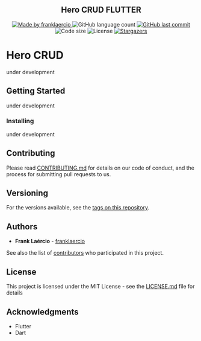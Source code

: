 <h2 align="center"> 
  Hero CRUD FLUTTER
</h1>

<p align="center">
  <a href="https://www.linkedin.com/in/frank-laercio/">
    <img alt="Made by franklaercio" src="https://img.shields.io/badge/Linkedin-Made%20by%20franklaercio-blue">
  </a>
  
  <img alt="GitHub language count" src="https://img.shields.io/github/languages/count/franklaercio/hero-crud-flutter?color=%2304D361">
  
  <a href="https://github.com/franklaercio/hero-crud-flutter/commits/master">
    <img alt="GitHub last commit" src="https://img.shields.io/github/last-commit/franklaercio/hero-crud-flutter">
  </a>
  
  <img alt="Code size" src="https://img.shields.io/github/languages/code-size/franklaercio/hero-crud-flutter">

  <img alt="License" src="https://img.shields.io/badge/license-MIT-brightgreen">
   <a href="https://github.com/franklaercio/hero-crud-flutter/stargazers">
    <img alt="Stargazers" src="https://img.shields.io/github/stars/franklaercio/hero-crud-flutter?style=social">
  </a>
</p>

# Hero CRUD

under development

## Getting Started

under development

### Installing

under development

## Contributing

Please read [CONTRIBUTING.md](https://gist.github.com/PurpleBooth/b24679402957c63ec426) for details on our code of conduct, and the process for submitting pull requests to us.

## Versioning

For the versions available, see the [tags on this repository](https://github.com/franklaercio/Ecoleta/tags). 

## Authors

* **Frank Laércio** - [franklaercio](https://github.com/franklaercio)

See also the list of [contributors](https://github.com/franklaercio/Ecoleta/contributors) who participated in this project.

## License

This project is licensed under the MIT License - see the [LICENSE.md](LICENSE.md) file for details

## Acknowledgments

* Flutter
* Dart
